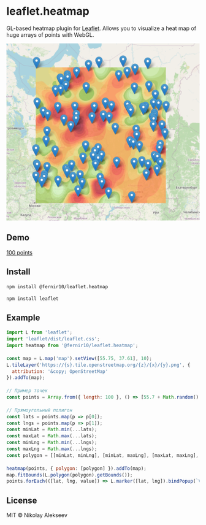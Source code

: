 # leaflet.heatmap

GL-based heatmap plugin for [Leaflet](https://leafletjs.com/). Allows you to visualize a heat map of huge arrays of points with WebGL.

![demo](https://raw.githubusercontent.com/Fernir/leaflet.heatmap/main/prtscr.png)

## Demo

[100 points](https://fernir.github.io/leaflet.heatmap/)

## Install

```bash
npm install @fernir10/leaflet.heatmap
```
```bash
npm install leaflet
```

## Example

```js
import L from 'leaflet';
import 'leaflet/dist/leaflet.css';
import heatmap from '@fernir10/leaflet.heatmap';

const map = L.map('map').setView([55.75, 37.61], 10);
L.tileLayer('https://{s}.tile.openstreetmap.org/{z}/{x}/{y}.png', {
  attribution: '&copy; OpenStreetMap'
}).addTo(map);

// Пример точек
const points = Array.from({ length: 100 }, () => [55.7 + Math.random() * 0.1, 37.55 + Math.random() * 0.1, Math.floor(Math.random() * 30)]);

// Прямоугольный полигон
const lats = points.map(p => p[0]);
const lngs = points.map(p => p[1]);
const minLat = Math.min(...lats);
const maxLat = Math.max(...lats);
const minLng = Math.min(...lngs);
const maxLng = Math.max(...lngs);
const polygon = [[minLat, minLng], [minLat, maxLng], [maxLat, maxLng], [maxLat, minLng], [minLat, minLng]];

heatmap(points, { polygon: [polygon] }).addTo(map);
map.fitBounds(L.polygon(polygon).getBounds());
points.forEach(([lat, lng, value]) => L.marker([lat, lng]).bindPopup(`Value: ${value}`).addTo(map));
```

## License

MIT © Nikolay Alekseev